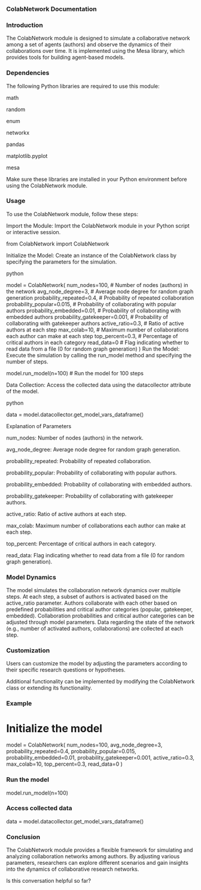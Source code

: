 ### ColabNetwork Documentation

### Introduction

The ColabNetwork module is designed to simulate a collaborative network among a set of agents (authors) and observe the dynamics of their collaborations over time. It is implemented using the Mesa library, which provides tools for building agent-based models.

### Dependencies

The following Python libraries are required to use this module:

math

random

enum

networkx

pandas

matplotlib.pyplot

mesa

Make sure these libraries are installed in your Python environment before using the ColabNetwork module.

### Usage

To use the ColabNetwork module, follow these steps:

Import the Module: Import the ColabNetwork module in your Python script or interactive session.

from ColabNetwork import ColabNetwork

Initialize the Model: Create an instance of the ColabNetwork class by specifying the parameters for the simulation.

python

model = ColabNetwork(
    num_nodes=100,  # Number of nodes (authors) in the network
    avg_node_degree=3,  # Average node degree for random graph generation
    probability_repeated=0.4,  # Probability of repeated collaboration
    probability_popular=0.015,  # Probability of collaborating with popular authors
    probability_embedded=0.01,  # Probability of collaborating with embedded authors
    probability_gatekeeper=0.001,  # Probability of collaborating with gatekeeper authors
    active_ratio=0.3,  # Ratio of active authors at each step
    max_colab=10,  # Maximum number of collaborations each author can make at each step
    top_percent=0.3,  # Percentage of critical authors in each category
    read_data=0  # Flag indicating whether to read data from a file (0 for random graph generation)
)
Run the Model: Execute the simulation by calling the run_model method and specifying the number of steps.

model.run_model(n=100)  # Run the model for 100 steps

Data Collection: Access the collected data using the datacollector attribute of the model.

python

data = model.datacollector.get_model_vars_dataframe()

Explanation of Parameters

num_nodes: Number of nodes (authors) in the network.

avg_node_degree: Average node degree for random graph generation.

probability_repeated: Probability of repeated collaboration.

probability_popular: Probability of collaborating with popular authors.

probability_embedded: Probability of collaborating with embedded authors.

probability_gatekeeper: Probability of collaborating with gatekeeper authors.

active_ratio: Ratio of active authors at each step.

max_colab: Maximum number of collaborations each author can make at each step.

top_percent: Percentage of critical authors in each category.

read_data: Flag indicating whether to read data from a file (0 for random graph generation).

### Model Dynamics

The model simulates the collaboration network dynamics over multiple steps. At each step, a subset of authors is activated based on the active_ratio parameter.
Authors collaborate with each other based on predefined probabilities and critical author categories (popular, gatekeeper, embedded).
Collaboration probabilities and critical author categories can be adjusted through model parameters.
Data regarding the state of the network (e.g., number of activated authors, collaborations) are collected at each step.

### Customization

Users can customize the model by adjusting the parameters according to their specific research questions or hypotheses.

Additional functionality can be implemented by modifying the ColabNetwork class or extending its functionality.

### Example

# Initialize the model
model = ColabNetwork(
    num_nodes=100,
    avg_node_degree=3,
    probability_repeated=0.4,
    probability_popular=0.015,
    probability_embedded=0.01,
    probability_gatekeeper=0.001,
    active_ratio=0.3,
    max_colab=10,
    top_percent=0.3,
    read_data=0
)

### Run the model

model.run_model(n=100)

### Access collected data

data = model.datacollector.get_model_vars_dataframe()

### Conclusion

The ColabNetwork module provides a flexible framework for simulating and analyzing collaboration networks among authors. By adjusting various parameters, researchers can explore different scenarios and gain insights into the dynamics of collaborative research networks.





Is this conversation helpful so far?
